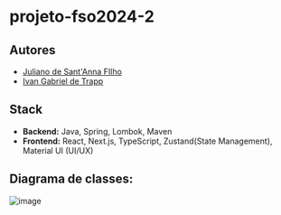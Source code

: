 
# projeto-fso2024-2

## Autores
- [Juliano de Sant'Anna FIlho](https://github.com/julianosantannafilho)
- [Ivan Gabriel de Trapp](https://github.com/ivantrapp)

## Stack
- **Backend:** Java, Spring, Lombok, Maven
- **Frontend:** React, Next.js, TypeScript, Zustand(State Management), Material UI (UI/UX)

## Diagrama de classes:
![image](https://github.com/user-attachments/assets/cebc9b44-0055-4bc5-a91c-4e181328737b)
